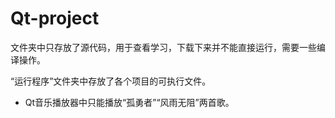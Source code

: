 # Qt-project
文件夹中只存放了源代码，用于查看学习，下载下来并不能直接运行，需要一些编译操作。

“运行程序”文件夹中存放了各个项目的可执行文件。

- Qt音乐播放器中只能播放“孤勇者”“风雨无阻”两首歌。

